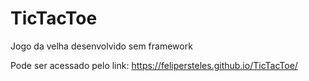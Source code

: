 # TicTacToe
Jogo da velha desenvolvido sem framework  

Pode ser acessado pelo link: https://felipersteles.github.io/TicTacToe/
